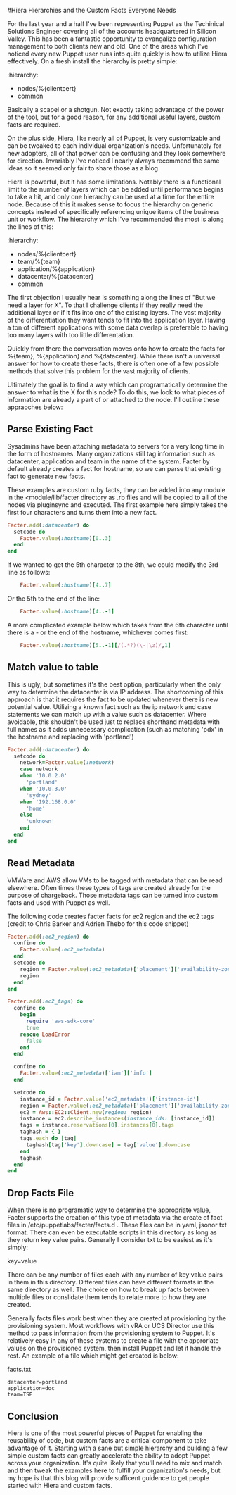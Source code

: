 #Hiera Hierarchies and the Custom Facts Everyone Needs

For the last year and a half I've been representing Puppet as the Techinical Solutions Engineer covering all of the accounts headquartered in Silicon Valley.  This has been a fantastic opportunity to evangalize configuration management to both clients new and old.  One of the areas which I've noticed every new Puppet user runs into quite quickly is how to utilize Hiera effectively.  On a fresh install the hierarchy is pretty simple:

:hierarchy:
  - nodes/%{clientcert}
  - common

Basically a scapel or a shotgun.  Not exactly taking advantage of the power of the tool, but for a good reason, for any additional useful layers, custom facts are required.

On the plus side, Hiera, like nearly all of Puppet, is very customizable and can be tweaked to each individual organization's needs.  Unfortunately for new adopters, all of that power can be confusing and they look somewhere for direction.  Invariably I've noticed I nearly always recommend the same ideas so it seemed only fair to share those as a blog.

Hiera is powerful, but it has some limitations.  Notably there is a functional limit to the number of layers which can be added until performance begins to take a hit, and only one hierarchy can be used at a time for the entire node.  Because of this it makes sense to focus the hierarchy on generic concepts instead of specifically referencing unique items of the business unit or workflow.  The hierarchy which I've recommended the most is along the lines of this:

:hierarchy:
  - nodes/%{clientcert}
  - team/%{team}
  - application/%{application}
  - datacenter/%{datacenter}
  - common

The first objection I usually hear is something along the lines of "But we need a layer for X".  To that I challenge clients if they really need the additional layer or if it fits into one of the existing layers.  The vast majority of the differentiation they want tends to fit into the application layer.  Having a ton of different applications with some data overlap is preferable to having too many layers with too little differentation.

Quickly from there the conversation moves onto how to create the facts for %{team}, %{application} and %{datacenter}.  While there isn't a universal answer for how to create these facts, there is often one of a few possible methods that solve this problem for the vast majority of clients.

Ultimately the goal is to find a way which can programatically determine the answer to what is the X for this node?  To do this, we look to what pieces of information are already a part of or attached to the node.  I'll outline these appraoches below:

## Parse Existing Fact
Sysadmins have been attaching metadata to servers for a very long time in the form of hostnames.  Many organizations still tag information such as datacenter, application and team in the name of the system.  Facter by default already creates a fact for hostname, so we can parse that existing fact to generate new facts.

These examples are custom ruby facts, they can be added into any module in the <module/lib/facter directory as .rb files and will be copied to all of the nodes via pluginsync and executed.  The first example here simply takes the first four characters and turns them into a new fact.

```ruby
Facter.add(:datacenter) do
  setcode do
    Facter.value(:hostname)[0..3]
  end
end
```

If we wanted to get the 5th character to the 8th, we could modify the 3rd line as follows:
```ruby
    Facter.value(:hostname)[4..7]
```

Or the 5th to the end of the line:
```ruby
    Facter.value(:hostname)[4..-1]
```

A more complicated example below which takes from the 6th character until there is a - or the end of the hostname, whichever comes first:
```ruby
    Facter.value(:hostname)[5..-1][/(.*?)(\-|\z)/,1]
```


## Match value to table
This is ugly, but sometimes it's the best option, particularly when the only way to determine the datacenter is via IP address.  The shortcoming of this approach is that it requires the fact to be updated whenever there is new potential value.  Utilizing a known fact such as the ip network and case statements we can match up with a value such as datacenter.  Where avoidable, this shouldn't be used just to replace shorthand metadata with full names as it adds unnecessary complication (such as matching 'pdx' in the hostname and replacing with 'portland')

```ruby
Facter.add(:datacenter) do
  setcode do
    network=Facter.value(:network)
    case network
    when '10.0.2.0'
      'portland'
    when '10.0.3.0'
      'sydney'
    when '192.168.0.0'
      'home'
    else
      'unknown'
    end
  end
end
```

## Read Metadata
VMWare and AWS allow VMs to be tagged with metadata that can be read elsewhere.  Often times these types of tags are created already for the purpose of chargeback.  Those metadata tags can be turned into custom facts and used with Puppet as well.

The following code creates facter facts for ec2 region and the ec2 tags (credit to Chris Barker and Adrien Thebo for this code snippet)

```ruby
Facter.add(:ec2_region) do
  confine do
    Facter.value(:ec2_metadata)
  end
  setcode do
    region = Facter.value(:ec2_metadata)['placement']['availability-zone'][0..-2]
    region
  end
end

Facter.add(:ec2_tags) do
  confine do
    begin
      require 'aws-sdk-core'
      true
    rescue LoadError
      false
    end
  end

  confine do
    Facter.value(:ec2_metadata)['iam']['info']
  end

  setcode do
    instance_id = Facter.value('ec2_metadata')['instance-id']
    region = Facter.value(:ec2_metadata)['placement']['availability-zone'][0..-2]
    ec2 = Aws::EC2::Client.new(region: region)
    instance = ec2.describe_instances(instance_ids: [instance_id])
    tags = instance.reservations[0].instances[0].tags
    taghash = { }
    tags.each do |tag|
      taghash[tag['key'].downcase] = tag['value'].downcase
    end
    taghash
  end
end
```

## Drop Facts File
When there is no programatic way to determine the appropriate value, Facter supports the creation of this type of metadata via the create of fact files in /etc/puppetlabs/facter/facts.d .  These files can be in yaml, jsonor txt format.  There can even be executable scripts in this directory as long as they return key value pairs.  Generally I consider txt to be easiest as it's simply:

key=value

There can be any number of files each with any number of key value pairs in them in this directory.  Different files can have different formats in the same directory as well.  The choice on how to break up facts between multiple files or conslidate them tends to relate more to how they are created.

Generally facts files work best when they are created at provisioning by the provisioning system.  Most workflows with vRA or UCS Director use this method to pass information from the provisioning system to Puppet.  It's relatively easy in any of these systems to create a file with the approriate values on the provisioned system, then install Puppet and let it handle the rest.  An example of a file which might get created is below:

facts.txt
```text
datacenter=portland
application=doc
team=TSE
```

## Conclusion
Hiera is one of the most powerful pieces of Puppet for enabling the reusability of code, but custom facts are a critical component to take advantage of it.  Starting with a sane but simple hierarchy and building a few simple custom facts can greatly accelerate the ability to adopt Puppet across your organization.  It's quite likely that you'll need to mix and match and then tweak the examples here to fulfill your organization's needs, but my hope is that this blog will provide sufficent guidence to get people started with Hiera and custom facts.
